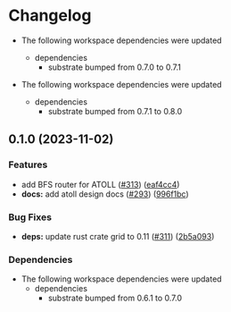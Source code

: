 # Changelog

* The following workspace dependencies were updated
  * dependencies
    * substrate bumped from 0.7.0 to 0.7.1

* The following workspace dependencies were updated
  * dependencies
    * substrate bumped from 0.7.1 to 0.8.0

## 0.1.0 (2023-11-02)


### Features

* add BFS router for ATOLL ([#313](https://github.com/ucb-substrate/substrate2/issues/313)) ([eaf4cc4](https://github.com/ucb-substrate/substrate2/commit/eaf4cc4336d34f256f36a8564725fb313527f959))
* **docs:** add atoll design docs ([#293](https://github.com/ucb-substrate/substrate2/issues/293)) ([996f1bc](https://github.com/ucb-substrate/substrate2/commit/996f1bcd0f071ec845fa60ff45f404cd71d42632))


### Bug Fixes

* **deps:** update rust crate grid to 0.11 ([#311](https://github.com/ucb-substrate/substrate2/issues/311)) ([2b5a093](https://github.com/ucb-substrate/substrate2/commit/2b5a09346c879c66f46c5de7e7bb4c5210757a6a))


### Dependencies

* The following workspace dependencies were updated
  * dependencies
    * substrate bumped from 0.6.1 to 0.7.0
